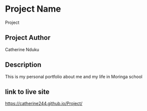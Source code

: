 # Project Name
Project
## Project Author
Catherine Nduku
## Description
This is my personal portfolio about me and my life in Moringa school
## link to live site
https://catherine244.github.io/Project/